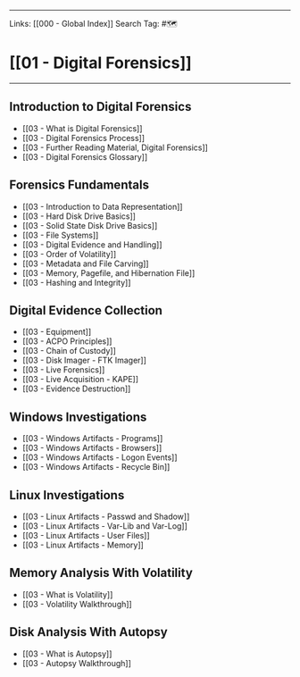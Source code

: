 ___
Links: [[000 - Global Index]]
Search Tag: #🗺 

# [[01 - Digital Forensics]]
***

## Introduction to Digital Forensics

- [[03 - What is Digital Forensics]]
- [[03 - Digital Forensics Process]]
- [[03 - Further Reading Material, Digital Forensics]]
- [[03 - Digital Forensics Glossary]]

## Forensics Fundamentals

- [[03 - Introduction to Data Representation]]
- [[03 - Hard Disk Drive Basics]]
- [[03 - Solid State Disk Drive Basics]]
- [[03 - File Systems]]
- [[03 - Digital Evidence and Handling]]
- [[03 - Order of Volatility]]
- [[03 - Metadata and File Carving]]
- [[03 - Memory, Pagefile, and Hibernation File]]
- [[03 - Hashing and Integrity]]

## Digital Evidence Collection

- [[03 - Equipment]]
- [[03 - ACPO Principles]]
- [[03 - Chain of Custody]]
- [[03 - Disk Imager - FTK Imager]]
- [[03 - Live Forensics]]
- [[03 - Live Acquisition - KAPE]]
- [[03 - Evidence Destruction]]

## Windows Investigations

- [[03 - Windows Artifacts - Programs]]
- [[03 - Windows Artifacts - Browsers]]
- [[03 - Windows Artifacts - Logon Events]]
- [[03 - Windows Artifacts - Recycle Bin]]

## Linux Investigations

- [[03 - Linux Artifacts - Passwd and Shadow]]
- [[03 - Linux Artifacts - Var-Lib and Var-Log]]
- [[03 - Linux Artifacts - User Files]]
- [[03 - Linux Artifacts - Memory]]

## Memory Analysis With Volatility

- [[03 - What is Volatility]]
- [[03 - Volatility Walkthrough]]

## Disk Analysis With Autopsy

- [[03 - What is Autopsy]]
- [[03 - Autopsy Walkthrough]]